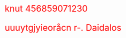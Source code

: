 knut 456859071230

uuuytgjyieoråcn r-.
Daidalos


<style>
	p {
		font-size: 2em;
		color: red;
	}

	:global(main.knut) {
		min-height: 100vh;
		display: flex;
		flex-direction: column;
		justify-content: center;
	}
</style>
